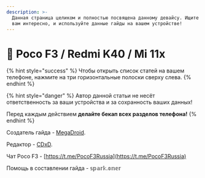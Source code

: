 ```yaml
---
description: >-
  Данная страница целиком и полностью посвящена данному девайсу. Ищите то, что
  вам интересно, и используйте данные гайды на вашем устройстве!
---
```


# 👀 Poco F3 / Redmi K40 / Mi 11x

{% hint style="success" %}
Чтобы открыть список статей на вашем телефоне, нажмите на три горизонтальные полоски сверху слева.
{% endhint %}

{% hint style="danger" %}
Автор данной статьи не несёт ответственность за ваши устройства и за сохранность ваших данных!

Перед каждым действием **делайте бекап всех разделов телефона!**
{% endhint %}

Создатель гайда - [MegaDroid](https://t.me/MegaDroid7).

Редактор - [CDxD](https://t.me/cdxd0).

Чат Poco F3 - [https://t.me/PocoF3Russia](https://t.me/PocoF3Russia)

Помощь в составлении гайда - 𝕤𝕡𝕒𝕣𝕜.𝕠𝕟𝕖𝕣
